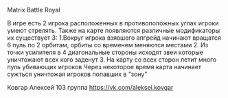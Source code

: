 Matrix Battle Royal

В игре есть 2 игрока расположенных в противоположных углах игроки умеют стрелять. Также на карте появляются различные модификаторы их существует 3: 1.Вокруг игрока взявшего апгрейд начинают вращатся 6 пуль по 2 орбитам, орбиты со временем меняются местами 2. Из точки усилителя в 4 диагональные стороны исходят звеи которые уничтожают всех кого заденут 3. На карту со всех сторон летит много пуль убивающих игроков Через некоторое время карта начинает сужться уничтожая игроков попавших в "зону"

Ковгар Алексей
103 группа
https://vk.com/aleksei.kovgar
